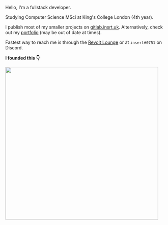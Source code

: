 Hello, I'm a fullstack developer.

Studying Computer Science MSci at King's College London (4th year).

I publish most of my smaller projects on [gitlab.insrt.uk](https://gitlab.insrt.uk).
Alternatively, check out my [portfolio](https://insrt.uk/projects) (may be out of date at times).

Fastest way to reach me is through the [Revolt Lounge](https://rvlt.gg/Testers) or at `insert#0751` on Discord.

**I founded this 👇**

[<img src="https://autumn.revolt.chat/attachments/T2aP669seOYxdBvbOOyiuowuxeIV389iAOe3hYPJKS/Motto%20(1).png" width="480" />](https://revolt.chat)

<img src="https://hits-app.vercel.app/hits?url=https%3A%2F%2Fgithub.com%2Finsertish" width="0" />
